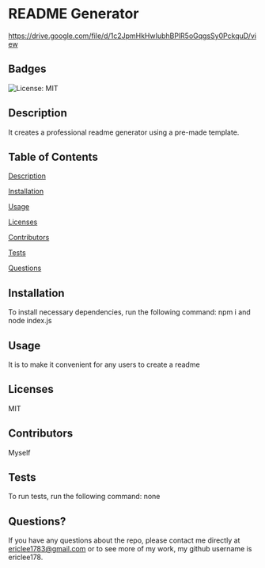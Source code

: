 
# README Generator
https://drive.google.com/file/d/1c2JpmHkHwIubhBPlR5oGqgsSy0PckquD/view 
## Badges
![License: MIT](https://img.shields.io/badge/License-MIT-yellow.svg)
    
## Description 
It creates a professional readme generator using a pre-made template.
## Table of Contents 
    
[Description](#Description)
    
[Installation](#Installation)
    
[Usage](#Usage)
    
[Licenses](#Licenses)
    
[Contributors](#Contributors)
    
[Tests](#Tests)
    
[Questions](#Questions)
    
## Installation 
To install necessary dependencies, run the following command:
npm i and node index.js
## Usage 
It is to make it convenient for any users to create a readme
## Licenses 
MIT
## Contributors
Myself
## Tests 
To run tests, run the following command:
none
## Questions? 
If you have any questions about the repo, please contact me directly at ericlee1783@gmail.com or to see more of my work, my github username is ericlee178.